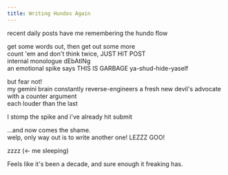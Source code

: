 ```yaml
---
title: Writing Hundos Again
---
```


recent daily posts have me remembering the hundo flow

get some words out, then get out some more\
count 'em and don't think twice, JUST HIT POST\
internal monologue dEbAtINg\
an emotional spike says THIS IS GARBAGE ya-shud-hide-yaself

but fear not!\
my gemini brain constantly reverse-engineers a fresh new devil's advocate with a
counter argument\
each louder than the last

I stomp the spike and i've already hit submit

...and now comes the shame.\
welp, only way out is to write another one! LEZZZ GOO!

zzzz (<- me sleeping)

Feels like it's been a decade, and sure enough it freaking has.
